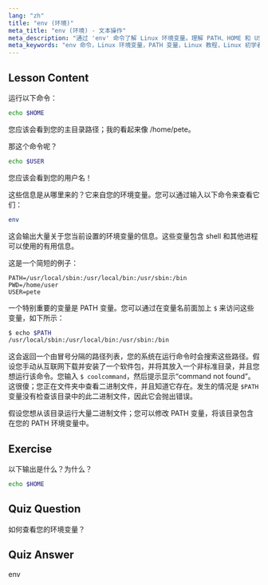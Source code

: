 ```yaml
---
lang: "zh"
title: "env (环境)"
meta_title: "env (环境) - 文本操作"
meta_description: "通过 'env' 命令了解 Linux 环境变量。理解 PATH、HOME 和 USER 变量。获取 Linux 环境管理的初学者指南。"
meta_keywords: "env 命令，Linux 环境变量，PATH 变量，Linux 教程，Linux 初学者，shell 变量，Linux 指南"
---
```


## Lesson Content

运行以下命令：

```bash
echo $HOME
```

您应该会看到您的主目录路径；我的看起来像 /home/pete。

那这个命令呢？

```bash
echo $USER
```

您应该会看到您的用户名！

这些信息是从哪里来的？它来自您的环境变量。您可以通过输入以下命令来查看它们：

```bash
env
```

这会输出大量关于您当前设置的环境变量的信息。这些变量包含 shell 和其他进程可以使用的有用信息。

这是一个简短的例子：

```plaintext
PATH=/usr/local/sbin:/usr/local/bin:/usr/sbin:/bin
PWD=/home/user
USER=pete
```

一个特别重要的变量是 PATH 变量。您可以通过在变量名前面加上 `$` 来访问这些变量，如下所示：

```bash
$ echo $PATH
/usr/local/sbin:/usr/local/bin:/usr/sbin:/bin
```

这会返回一个由冒号分隔的路径列表，您的系统在运行命令时会搜索这些路径。假设您手动从互联网下载并安装了一个软件包，并将其放入一个非标准目录，并且您想运行该命令。您输入 `$ coolcommand`，然后提示显示“command not found”。这很傻；您正在文件夹中查看二进制文件，并且知道它存在。发生的情况是 `$PATH` 变量没有检查该目录中的此二进制文件，因此它会抛出错误。

假设您想从该目录运行大量二进制文件；您可以修改 PATH 变量，将该目录包含在您的 PATH 环境变量中。

## Exercise

以下输出是什么？为什么？

```bash
echo $HOME
```

## Quiz Question

如何查看您的环境变量？

## Quiz Answer

env
